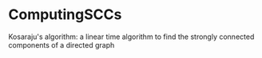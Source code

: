 # ComputingSCCs
Kosaraju's algorithm: a linear time algorithm to find the strongly connected components of a directed graph
